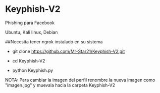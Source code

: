 # Keyphish-V2
Phishing para Facebook 

Ubuntu, Kali linux, Debian

##Necesita tener ngrok instalado en su sistema

- git clone https://github.com/Mr-Star21/Keyphish-V2.git

- cd Keyphish-V2

- python Keyphish.py

NOTA:
Para cambiar la imagen del perfil renombre la nueva imagen como "imagen.jpg"
y muevala hacia la carpeta Keyphish-V2

